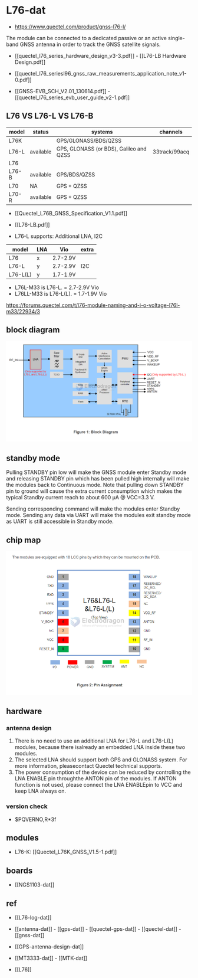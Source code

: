
# L76-dat

- https://www.quectel.com/product/gnss-l76-l/

The module can be connected to a dedicated passive or an active single-band GNSS antenna in order to track the GNSS satellite signals. 

- [[quectel_l76_series_hardware_design_v3-3.pdf]] - [[L76-LB Hardware Design.pdf]]

- [[quectel_l76_seriesl96_gnss_raw_measurements_application_note_v1-0.pdf]]

- [[GNSS-EVB_SCH_V2.01_130614.pdf]] - [[quectel_l76_series_evb_user_guide_v2-1.pdf]]



## L76 VS L76-L VS L76-B


| model | status    | systems                                 | channels      |
| ----- | --------- | --------------------------------------- | ------------- |
| L76K  |           | GPS/GLONASS/BDS/QZSS                    |
| L76-L | available | GPS, GLONASS (or BDS), Galileo and QZSS | 33track/99acq |
| L76   |           |                                         |               |
| L76-B | available | GPS/BDS/QZSS                            |               |
| L70   | NA        | GPS + QZSS                              |               |
| L70-R | available | GPS + QZSS                              |               |


- [[Quectel_L76B_GNSS_Specification_V1.1.pdf]]
- [[L76-LB.pdf]]


- L76-L supports: Additional LNA, I2C

| model    | LNA | Vio      | extra |
| -------- | --- | -------- | ----- |
| L76      | x   | 2.7-2.9V |       |
| L76-L    | y   | 2.7-2.9V | I2C   |
| L76-L(L) | y   | 1.7-1.9V |       |


- L76L-M33  is L76-L. = 2.7-2.9V Vio
- L76LL-M33 is L76-L(L). = 1.7-1.9V Vio 

https://forums.quectel.com/t/l76-module-naming-and-i-o-voltage-l76l-m33/22934/3


## block diagram 

![](2024-10-09-17-58-17.png)

## standby mode 

Pulling STANDBY pin low will make the GNSS module enter Standby mode and releasing STANDBY pin which has been pulled high internally will make the modules back to Continuous mode. 
Note that pulling  down  STANDBY  pin  to  ground  will  cause  the  extra  current  consumption  which  makes  the typical Standby current reach to about 600 μA @ VCC=3.3 V.

Sending corresponding command will make the modules enter Standby mode. Sending any data via UART will make the modules exit standby mode as UART is still accessible in Standby mode.

## chip map 

![](2024-10-02-17-38-11.png)



## hardware 

### antenna design 

1. There is no need to use an additional LNA for L76-L and L76-L(L) modules, because there isalready an embedded LNA inside these two modules.
2. The selected LNA should support both GPS and GLONASS system. For more information, pleasecontact Quectel technical supports.
3. The power consumption of the device can be reduced by controlling the LNA ENABLE pin throughthe ANTON pin of the modules. If ANTON function is not used, please connect the LNA ENABLEpin to VCC and keep LNA always on.

### version check 

- $PQVERNO,R*3f


## modules 

- L76-K: [[Quectel_L76K_GNSS_V1.5-1.pdf]]

## boards 

- [[NGS1103-dat]]

## ref 



- [[L76-log-dat]]

- [[antenna-dat]] - [[gps-dat]] - [[quectel-gps-dat]] - [[quectel-dat]] - [[gnss-dat]]

- [[GPS-antenna-design-dat]]

- [[MT3333-dat]] - [[MTK-dat]]

- [[L76]]